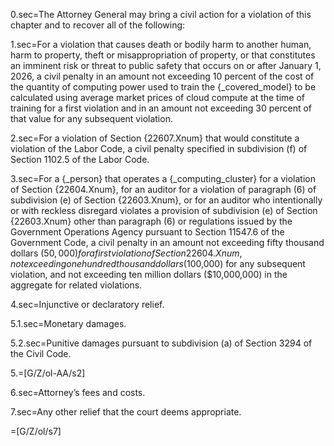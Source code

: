 0.sec=The Attorney General may bring a civil action for a violation of this chapter and to recover all of the following:

1.sec=For a violation that causes death or bodily harm to another human, harm to property, theft or misappropriation of property, or that constitutes an imminent risk or threat to public safety that occurs on or after January 1, 2026, a civil penalty in an amount not exceeding 10 percent of the cost of the quantity of computing power used to train the {_covered_model} to be calculated using average market prices of cloud compute at the time of training for a first violation and in an amount not exceeding 30 percent of that value for any subsequent violation.

2.sec=For a violation of Section {22607.Xnum} that would constitute a violation of the Labor Code, a civil penalty specified in subdivision (f) of Section 1102.5 of the Labor Code.

3.sec=For a {_person} that operates a {_computing_cluster} for a violation of Section {22604.Xnum}, for an auditor for a violation of paragraph (6) of subdivision (e) of Section {22603.Xnum}, or for an auditor who intentionally or with reckless disregard violates a provision of subdivision (e) of Section {22603.Xnum} other than paragraph (6) or regulations issued by the Government Operations Agency pursuant to Section 11547.6 of the Government Code, a civil penalty in an amount not exceeding fifty thousand dollars ($50,000) for a first violation of Section {22604.Xnum}, not exceeding one hundred thousand dollars ($100,000) for any subsequent violation, and not exceeding ten million dollars ($10,000,000) in the aggregate for related violations.

4.sec=Injunctive or declaratory relief.

5.1.sec=Monetary damages.

5.2.sec=Punitive damages pursuant to subdivision (a) of Section 3294 of the Civil Code.

5.=[G/Z/ol-AA/s2]

6.sec=Attorney’s fees and costs.

7.sec=Any other relief that the court deems appropriate.

=[G/Z/ol/s7]
